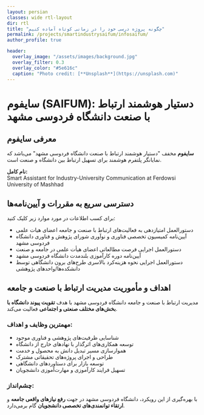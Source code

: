 ```yaml
---
layout: persian
classes: wide rtl-layout
dir: rtl
title: "چگونه پروژه درسی خود را در زمانی کوتاه آماده کنیم"
permalink: /projects/smartindustrysaifum/infosaifum/
author_profile: true

header:
  overlay_image: "/assets/images/background.jpg"
  overlay_filter: 0.3
  overlay_color: "#5e616c"
  caption: "Photo credit: [**Unsplash**](https://unsplash.com)"
---
```


# سایفوم (SAIFUM): دستیار هوشمند ارتباط با صنعت دانشگاه فردوسی مشهد

## معرفی سایفوم

**سایفوم** مخفف "دستیار هوشمند ارتباط با صنعت دانشگاه فردوسی مشهد" می‌باشد که نمایانگر پلتفرم هوشمند برای تسهیل ارتباط بین دانشگاه و صنعت است.

**نام کامل:**  
Smart Assistant for Industry-University Communication at Ferdowsi University of Mashhad

## دسترسی سریع به مقررات و آیین‌نامه‌ها

برای کسب اطلاعات در مورد موارد زیر کلیک کنید:

- دستورالعمل امتیازدهی به فعالیت‌های ارتباط با صنعت و جامعه اعضای هیات علمی
- آیین‌نامه کمیسیون تخصصی فناوری و نوآوری شورای پژوهش و فناوری دانشگاه فردوسی مشهد
- دستورالعمل اجرایی فرصت مطالعاتی اعضای هیأت علمی در جامعه و صنعت
- آیین‌نامه دوره کارآموزی بلندمدت دانشگاه فردوسی مشهد
- دستورالعمل اجرایی نحوه هزینه‌کرد بالاسری طرح‌های برون دانشگاهی توسط دانشکده‌ها/واحدهای پژوهشی

## اهداف و مأموریت مدیریت ارتباط با صنعت و جامعه

مدیریت ارتباط با صنعت و جامعه دانشگاه فردوسی مشهد با هدف **تقویت پیوند دانشگاه با بخش‌های مختلف صنعتی و اجتماعی** فعالیت می‌کند.

### مهمترین وظایف و اهداف:

- شناسایی ظرفیت‌های پژوهشی و فناوری موجود
- توسعه همکاری‌های اثرگذار با نهادهای خارج از دانشگاه
- هموارسازی مسیر تبدیل دانش به محصول و خدمت
- طراحی و اجرای پروژه‌های تحقیقاتی مشترک
- توسعه بازار برای دستاوردهای دانشگاهی
- تسهیل فرایند کارآموزی و مهارت‌آموزی دانشجویان

### چشم‌انداز:

با بهره‌گیری از این رویکرد، دانشگاه فردوسی مشهد در جهت **رفع نیازهای واقعی جامعه** و **ارتقاء توانمندی‌های تخصصی دانشجویان** گام برمی‌دارد.